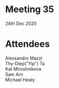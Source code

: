 # Meeting 35
24th Dec 2020

# Attendees
Alessandro Mazzi    
Thy-Diep("Yip") Ta  
Kat Miroshnikova  
Sam Arn  
Michael Healy
